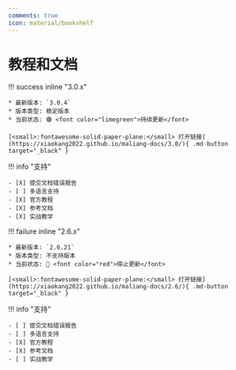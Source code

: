 ```yaml
---
comments: true
icon: material/bookshelf
---
```


# 教程和文档

<div markdown>

!!! success inline "3.0.x"

    * 最新版本: `3.0.4`
    * 版本类型: 稳定版本
    * 当前状态: 🟢 <font color="limegreen">持续更新</font>

    [<small>:fontawesome-solid-paper-plane:</small> 打开链接](https://xiaokang2022.github.io/maliang-docs/3.0/){ .md-button target="_black" }

!!! info "支持"

    - [X] 提交文档错误报告
    - [ ] 多语言支持
    - [X] 官方教程
    - [X] 参考文档
    - [X] 实战教学

</div>

<div markdown>

!!! failure inline "2.6.x"

    * 最新版本: `2.6.21`
    * 版本类型: 不支持版本
    * 当前状态: 🔴 <font color="red">停止更新</font>

    [<small>:fontawesome-solid-paper-plane:</small> 打开链接](https://xiaokang2022.github.io/maliang-docs/2.6/){ .md-button target="_black" }

!!! info "支持"

    - [ ] 提交文档错误报告
    - [ ] 多语言支持
    - [X] 官方教程
    - [X] 参考文档
    - [ ] 实战教学

</div>
